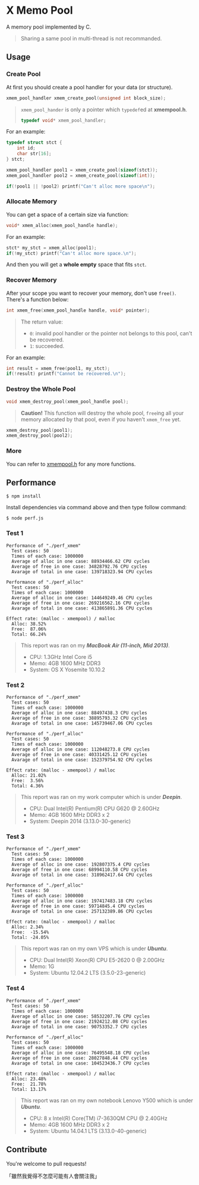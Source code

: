 # X Memo Pool

A memory pool implemented by C.

> Sharing a same pool in multi-thread is not recommanded.

## Usage

### Create Pool

At first you should create a pool handler for your data (or structure).

```c
xmem_pool_handler xmem_create_pool(unsigned int block_size);
```

> `xmem_pool_hander` is only a pointer which `typedef`ed at **xmempool.h**.
>
> ```c
> typedef void* xmem_pool_handler;
> ```

For an example:

```c
typedef struct stct {
    int id;
    char str[16];
} stct;

xmem_pool_handler pool1 = xmem_create_pool(sizeof(stct));
xmem_pool_handler pool2 = xmem_create_pool(sizeof(int));

if(!pool1 || !pool2) printf("Can't alloc more space\n");
```

### Allocate Memory

You can get a space of a certain size via function:

```c
void* xmem_alloc(xmem_pool_handle handle);
```

For an example:

```c
stct* my_stct = xmem_alloc(pool1);
if(!my_stct) printf("Can't alloc more space.\n");
```

And then you will get a **whole empty** space that fits `stct`.

### Recover Memory

After your scope you want to recover your memory, don't use `free()`. There's a function below:

```c
int xmem_free(xmem_pool_handle handle, void* pointer);
```

> The return value:
> + `0`: invalid pool handler or the pointer not belongs to this pool, can't be recovered.
> + `1`: succeeded.

For an example:

```c
int result = xmem_free(pool1, my_stct);
if(!result) printf("Cannot be recovered.\n");
```

### Destroy the Whole Pool

```c
void xmem_destroy_pool(xmem_pool_handle pool);
```

> **Caution!** This function will destroy the whole pool, `free`ing all your memory allocated by that pool, even if you haven't `xmem_free` yet.

```c
xmem_destroy_pool(pool1);
xmem_destroy_pool(pool2);
```

### More

You can refer to [xmempool.h](xmempool.h) for any more functions.

## Performance

```shell
$ npm install
```

Install dependencies via command above and then type follow command:

```shell
$ node perf.js
```

### Test 1

```
Performance of "./perf_xmem"
  Test cases: 50
  Times of each case: 1000000
  Average of alloc in one case: 88934466.62 CPU cycles
  Average of free in one case: 34828792.76 CPU cycles
  Avarage of total in one case: 139718323.94 CPU cycles

Performance of "./perf_alloc"
  Test cases: 50
  Times of each case: 1000000
  Average of alloc in one case: 144649249.46 CPU cycles
  Average of free in one case: 269216562.16 CPU cycles
  Avarage of total in one case: 413865891.36 CPU cycles

Effect rate: (malloc - xmempool) / malloc
  Alloc: 38.52%
  Free:  87.06%
  Total: 66.24%
```

> This report was ran on my ***MacBook Air (11-inch, Mid 2013)***.
>
> + CPU: 1.3GHz Intel Core i5
> + Memo: 4GB 1600 MHz DDR3
> + System: OS X Yosemite 10.10.2

### Test 2

```
Performance of "./perf_xmem"
  Test cases: 50
  Times of each case: 1000000
  Average of alloc in one case: 88497438.3 CPU cycles
  Average of free in one case: 38895793.32 CPU cycles
  Avarage of total in one case: 145739467.06 CPU cycles

Performance of "./perf_alloc"
  Test cases: 50
  Times of each case: 1000000
  Average of alloc in one case: 112048273.8 CPU cycles
  Average of free in one case: 40331425.12 CPU cycles
  Avarage of total in one case: 152379754.92 CPU cycles

Effect rate: (malloc - xmempool) / malloc
  Alloc: 21.02%
  Free:  3.56%
  Total: 4.36%
```

> This report was ran on my work computer which is under ***Deepin***.
>
> + CPU: Dual Intel(R) Pentium(R) CPU G620 @ 2.60GHz
> + Memo: 4GB 1600 MHz DDR3 x 2
> + System: Deepin 2014 (3.13.0-30-generic)

### Test 3

```
Performance of "./perf_xmem"
  Test cases: 50
  Times of each case: 1000000
  Average of alloc in one case: 192807375.4 CPU cycles
  Average of free in one case: 68994110.58 CPU cycles
  Avarage of total in one case: 318962417.64 CPU cycles

Performance of "./perf_alloc"
  Test cases: 50
  Times of each case: 1000000
  Average of alloc in one case: 197417483.18 CPU cycles
  Average of free in one case: 59714845.4 CPU cycles
  Avarage of total in one case: 257132389.86 CPU cycles

Effect rate: (malloc - xmempool) / malloc
  Alloc: 2.34%
  Free:  -15.54%
  Total: -24.05%
```

> This report was ran on my own VPS which is under ***Ubuntu***.
>
> + CPU: Dual Intel(R) Xeon(R) CPU E5-2620 0 @ 2.00GHz
> + Memo: 1G
> + System: Ubuntu 12.04.2 LTS (3.5.0-23-generic)

### Test 4

```
Performance of "./perf_xmem"
  Test cases: 50
  Times of each case: 1000000
  Average of alloc in one case: 58532207.76 CPU cycles
  Average of free in one case: 21924212.08 CPU cycles
  Avarage of total in one case: 90753352.7 CPU cycles

Performance of "./perf_alloc"
  Test cases: 50
  Times of each case: 1000000
  Average of alloc in one case: 76495548.18 CPU cycles
  Average of free in one case: 28027848.44 CPU cycles
  Avarage of total in one case: 104523436.7 CPU cycles

Effect rate: (malloc - xmempool) / malloc
  Alloc: 23.48%
  Free:  21.78%
  Total: 13.17%
```

> This report was ran on my own notebook Lenovo Y500 which is under ***Ubuntu***.
>
> + CPU: 8 x Intel(R) Core(TM) i7-3630QM CPU @ 2.40GHz
> + Memo: 4GB 1600 MHz DDR3 x 2
> + System: Ubuntu 14.04.1 LTS (3.13.0-40-generic)


## Contribute

You're welcome to pull requests!

「雖然我覺得不怎麼可能有人會關注我」


